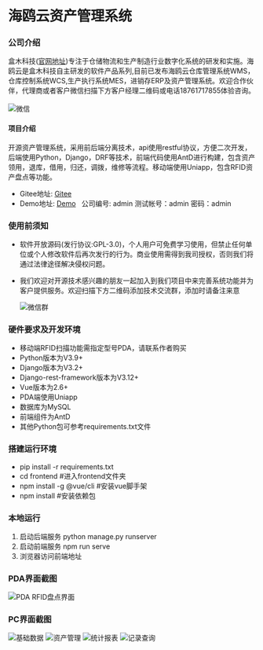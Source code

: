 # 海鸥云资产管理系统

### 公司介绍
盒木科技([官网地址](https://www.haioucloud.com/home))专注于仓储物流和生产制造行业数字化系统的研发和实施。海鸥云是盒木科技自主研发的软件产品系列,目前已发布海鸥云仓库管理系统WMS，仓库控制系统WCS,生产执行系统MES，进销存ERP及资产管理系统。欢迎合作伙伴，代理商或者客户微信扫描下方客户经理二维码或电话18761717855体验咨询。<br /><br />
![微信](https://gitee.com/haioucloud/erp/raw/master/img/%E5%BE%AE%E4%BF%A1.png)

#### 项目介绍
开源资产管理系统，采用前后端分离技术，api使用restful协议，方便二次开发，后端使用Python，Django，DRF等技术，前端代码使用AntD进行构建，包含资产领用，退库，借用，归还，调拨，维修等流程。移动端使用Uniapp，包含RFID资产盘点等功能。
* Gitee地址: [Gitee](https://gitee.com/haioucloud/ams)
* Demo地址: [Demo](http://114.218.158.78:14448/) &nbsp;&nbsp;公司编号: admin  测试帐号：admin  密码：admin

### 使用前须知
* 软件开放源码(发行协议:GPL-3.0)，个人用户可免费学习使用，但禁止任何单位或个人修改软件后再次发行的行为。商业使用需得到我司授权，否则我们将通过法律途径解决侵权问题。
* 我们欢迎对开源技术感兴趣的朋友一起加入到我们项目中来完善系统功能并为客户提供服务。欢迎扫描下方二维码添加技术交流群，添加时请备注来意

   ![微信群](https://gitee.com/haioucloud/erp/raw/master/img/%E5%BE%AE%E4%BF%A1%E7%BE%A4.png)

### 硬件要求及开发环境
* 移动端RFID扫描功能需指定型号PDA，请联系作者购买
* Python版本为V3.9+
* Django版本为V3.2+
* Django-rest-framework版本为V3.12+
* Vue版本为2.6+
* PDA端使用Uniapp
* 数据库为MySQL
* 前端组件为AntD
* 其他Python包可参考requirements.txt文件

### 搭建运行环境
* pip install -r requirements.txt
* cd frontend  #进入frontend文件夹
* npm install -g @vue/cli  #安装vue脚手架
* npm install  #安装依赖包

### 本地运行
1. 启动后端服务
    python manage.py runserver
2. 启动前端服务
    npm run serve
3. 浏览器访问前端地址

### PDA界面截图
![PDA RFID盘点界面](https://gitee.com/haioucloud/ams/raw/master/img/RFID%E7%9B%98%E7%82%B9.JPG)

### PC界面截图
![基础数据](https://gitee.com/haioucloud/ams/raw/master/img/%E5%9F%BA%E7%A1%80%E6%95%B0%E6%8D%AE.JPG)
![资产管理](https://gitee.com/haioucloud/ams/raw/master/img/%E8%B5%84%E4%BA%A7%E7%AE%A1%E7%90%86.JPG)
![统计报表](https://gitee.com/haioucloud/ams/raw/master/img/%E7%BB%9F%E8%AE%A1%E6%8A%A5%E8%A1%A8.JPG)
![记录查询](https://gitee.com/haioucloud/ams/raw/master/img/%E8%AE%B0%E5%BD%95%E6%9F%A5%E8%AF%A2.JPG)

